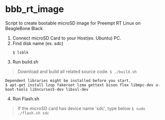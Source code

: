 # bbb_rt_image
Script to create bootable microSD image for Preempt RT Linux on BeagleBone Black

1. Connect microSD Card to your Host(ex. Ubuntu) PC.
2. Find disk name (ex. sdc)
   ```
   $ lsblk
   ```
3. Run build.sh
> Download and build all related source code.
    ```
    $ ./build.sh
    ```
    
    Dependent libraries might be installed before you start.
    $ apt-get install lzop fakeroot lzma gettext bison flex libmpc-dev u-boot-tools libncurses5-dev libssl-dev
  
4. Run Flash.sh
> If the microSD card has device name 'sdc', type below
    ```
    $ sudo ./flash.sh sdc
    ```
